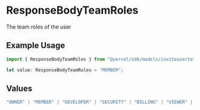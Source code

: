 # ResponseBodyTeamRoles

The team roles of the user

## Example Usage

```typescript
import { ResponseBodyTeamRoles } from "@vercel/sdk/models/inviteusertoteamop.js";

let value: ResponseBodyTeamRoles = "MEMBER";
```

## Values

```typescript
"OWNER" | "MEMBER" | "DEVELOPER" | "SECURITY" | "BILLING" | "VIEWER" | "VIEWER_FOR_PLUS" | "CONTRIBUTOR"
```